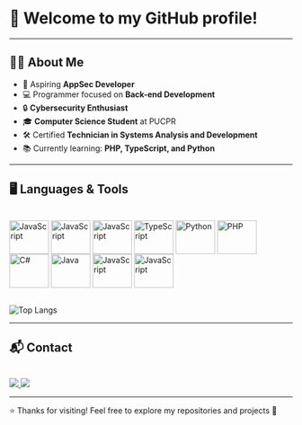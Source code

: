 # 👋 Welcome to my GitHub profile!

---

## 👨‍🎓 About Me  
- 🎯 Aspiring **AppSec Developer**  
- 💻 Programmer focused on **Back-end Development**  
- 🔒 **Cybersecurity Enthusiast**  
- 🎓 **Computer Science Student** at PUCPR  
- 🛠️ Certified **Technician in Systems Analysis and Development**  
- 📚 Currently learning: **PHP, TypeScript, and Python**  

---

## 🖥️ Languages & Tools  

<div style="display: inline_block"><br>
  <img align="center" alt="JavaScript" height="60" width="70" src="https://cdn.jsdelivr.net/gh/devicons/devicon@latest/icons/html5/html5-original.svg" />
  <img align="center" alt="JavaScript" height="60" width="70" src="https://cdn.jsdelivr.net/gh/devicons/devicon@latest/icons/css3/css3-original.svg" />
  <img align="center" alt="JavaScript" height="60" width="70" src="https://cdn.jsdelivr.net/gh/devicons/devicon/icons/javascript/javascript-original.svg"/>
  <img align="center" alt="TypeScript" height="60" width="70" src="https://cdn.jsdelivr.net/gh/devicons/devicon/icons/typescript/typescript-original.svg"/>
  <img align="center" alt="Python" height="60" width="70" src="https://cdn.jsdelivr.net/gh/devicons/devicon/icons/python/python-original.svg"/>
  <img align="center" alt="PHP" height="60" width="70" src="https://cdn.jsdelivr.net/gh/devicons/devicon/icons/php/php-original.svg"/>
  <img align="center" alt="C#" height="60" width="70" src="https://cdn.jsdelivr.net/gh/devicons/devicon/icons/csharp/csharp-original.svg"/>
  <img align="center" alt="Java" height="60" width="70" src="https://cdn.jsdelivr.net/gh/devicons/devicon/icons/java/java-original.svg"/>
  <img align="center" alt="JavaScript" height="60" width="70" src="https://cdn.jsdelivr.net/gh/devicons/devicon@latest/icons/azuresqldatabase/azuresqldatabase-original.svg" />
  <img align="center" alt="JavaScript" height="60" width="70" src="https://cdn.jsdelivr.net/gh/devicons/devicon@latest/icons/nodejs/nodejs-original.svg" />
          
          

          
          
</div><br>

![Top Langs](https://github-readme-stats.vercel.app/api/top-langs/?username=devPatrickDavidson&layout=compact&theme=midnight-purple)

---

## 📬 Contact  

<div style="display: inline_block"><br>
  <a href="mailto:patrick.davidsoncarvalho@gmail.com" target="_blank">
    <img src="https://img.shields.io/badge/-Gmail-D14836?style=for-the-badge&logo=gmail&logoColor=white">
  </a>
  <a href="https://www.linkedin.com/in/devPatrickDavidson" target="_blank">
    <img src="https://img.shields.io/badge/-LinkedIn-0077B5?style=for-the-badge&logo=linkedin&logoColor=white">
  </a>
</div>  

---

⭐ Thanks for visiting! Feel free to explore my repositories and projects 🚀
